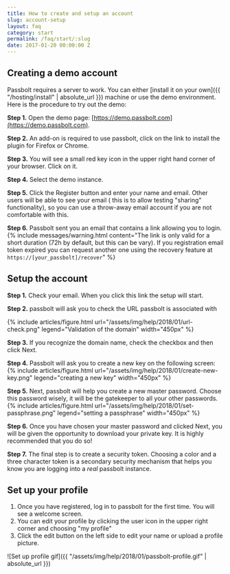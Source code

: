 ```yaml
---
title: How to create and setup an account
slug: account-setup
layout: faq
category: start
permalink: /faq/start/:slug
date: 2017-01-20 00:00:00 Z
---
```


## Creating a demo account
Passbolt requires a server to work. You can either [install it on your own]({{ "/hosting/install" | absolute_url }}) machine
or use the demo environment. Here is the procedure to try out the demo:

**Step 1.** Open the demo page: [https://demo.passbolt.com](https://demo.passbolt.com).

**Step 2.** An add-on is required to use passbolt, click on the link to install the plugin for Firefox or Chrome.

**Step 3.** You will see a small red key icon in the upper right hand corner of your browser. Click on it.

**Step 4.** Select the demo instance. 

**Step 5.** Click the Register button and enter your name and email. Other users will be able to see your email (
this is to allow testing "sharing" functionality), so you can use a throw-away email account if you are not comfortable with this.

**Step 6.** Passbolt sent you an email that contains a link allowing you to login.
{% include messages/warning.html
    content="The link is only valid for a short duration (72h by default, but this can be vary).
    If you registration email token expired you can request another one using the recovery feature at `https://[your_passbolt]/recover`"
%}

## Setup the account

**Step 1.** Check your email. When you click this link the setup will start.

**Step 2.** passbolt will ask you to check the URL passbolt is associated with 

{% include articles/figure.html
    url="/assets/img/help/2018/01/url-check.png"
    legend="Validation of the domain"
    width="450px"
%}

**Step 3.** If you recognize the domain name, check the checkbox and then click Next. 

**Step 4.** Passbolt will ask you to create a new key on the following screen:
{% include articles/figure.html
    url="/assets/img/help/2018/01/create-new-key.png"
    legend="creating a new key"
    width="450px"
%}

**Step 5.** Next, passbolt will help you create a new master password. Choose this password wisely, 
it will be the gatekeeper to all your other passwords. 
{% include articles/figure.html
    url="/assets/img/help/2018/01/set-passphrase.png"
    legend="setting a passphrase"
    width="450px"
%}

**Step 6.** Once you have chosen your master password and clicked Next, you will be given the opportunity to 
download your private key. It is highly recommended that you do so!

**Step 7.** The final step is to create a security token. 
Choosing a color and a three character token is a secondary security mechanism that helps you know you are 
logging into a *real* passbolt instance.

## Set up your profile

1. Once you have registered, log in to passbolt for the first time. You will see a welcome screen.
2. You can edit your profile by clicking the user icon in the upper right corner and choosing "my profile"
3. Click the edit button on the left side to edit your name or upload a profile picture.

![Set up profile gif]({{ "/assets/img/help/2018/01/passbolt-profile.gif" | absolute_url }})
